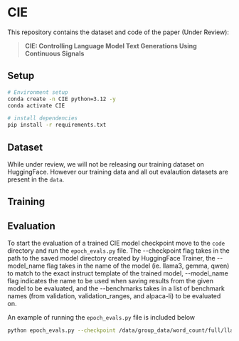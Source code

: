 # CIE



This repository contains the dataset and code of the paper (Under Review):
> **CIE: Controlling Language Model Text Generations Using Continuous Signals**
> <!--
> [[Paper]](https://arxiv.org/pdf/2407.18416) [[arXiv]](https://arxiv.org/abs/2407.18416) [[website]](https://personagym.com)  <br>
> -->

## Setup
```bash
# Environment setup
conda create -n CIE python=3.12 -y
conda activate CIE

# install dependencies
pip install -r requirements.txt
```

## Dataset
While under review, we will not be releasing our training dataset on HuggingFace. However our training data and all out evalaution datasets are present in the `data`.

## Training


## Evaluation

To start the evaluation of a trained CIE model checkpoint move to the `code` directory and  run the `epoch_evals.py` file. The --checkpoint flag takes in the path to the saved model directory created by HuggingFace Trainer, the --model_name flag takes in the name of the model (ie. llama3, gemma, qwen) to match to the exact instruct template of the trained model, --model_name flag indicates the name to be used when saving results from the given model to be evaluated, and the --benchmarks takes in a list of benchmark names (from validation, validation_ranges, and alpaca-li) to be evaluated on.

An example of running the `epoch_evals.py` file is included below

```bash
python epoch_evals.py --checkpoint /data/group_data/word_count/full/llama3/5e-6_test --model_name llama3 --benchmarks validation
```

<!--
## Bugs or Questions

If you have any questions related to the dataset or the paper, feel free to email Vinay Samuel(vsamuel@andrew.cmu.edu). If you encounter any problems when using the code, or want to report a bug, you can open an issue. Please try to specify the problem with details so we can help you better and quicker!

## Citation
If you find this repository helpful, please consider citing our paper: 
```bibtex
@article{samuel2024personagym,
  title={PersonaGym: Evaluating Persona Agents and LLMs},
  author={Samuel, Vinay and Zou, Henry Peng and Zhou, Yue and Chaudhari, Shreyas and Kalyan, Ashwin and Rajpurohit, Tanmay and Deshpande, Ameet and Narasimhan, Karthik and Murahari, Vishvak},
  journal={arXiv preprint arXiv:2407.18416},
  year={2024}
}
```
-->

